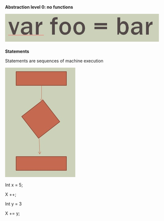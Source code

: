 
**Abstraction level 0:  no functions**

![statement](./Images/level0.jpg)


**Statements**

Statements are sequences of machine execution

![statements](./Images/flowchart.jpg)

Int x = 5;

X ++;

Int y = 3

X += y;






